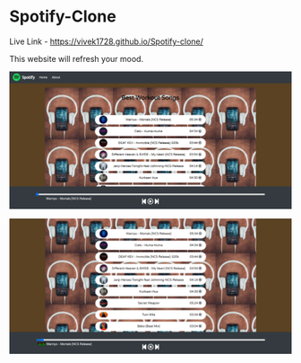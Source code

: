 # Spotify-Clone
Live Link - https://vivek1728.github.io/Spotify-clone/

This website will refresh your mood.


![alt text](https://github.com/Vivek1728/Spotify-clone/blob/main/images/ss1.png)

![alt text](https://github.com/Vivek1728/Spotify-clone/blob/main/images/ss2.png)
